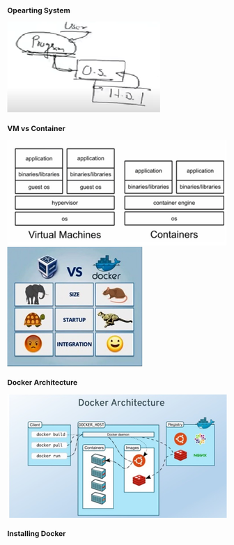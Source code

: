 ### Opearting System ##
<img src="os.png"/>

### VM vs Container ##
<img src="Container vs VM.jpg"/>

<img src="Container vs VM1.jpg"/>

### Docker Architecture ##

<img src="Docker Architecture.jpg"/>

### Installing Docker ##
